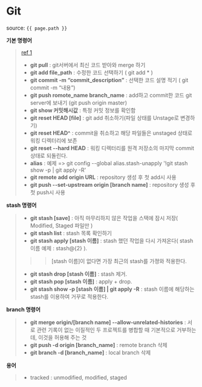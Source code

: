 # Git

source: `{{ page.path }}`

 __기본 명령어__
> [ref 1](https://theorydb.github.io/envops/2019/05/22/envops-blog-how-to-use-md/)
> + __git pull__ : git서버에서 최신 코드 받아와 merge 하기
> + __git add file_path__ : 수정한 코드 선택하기 ( git add * )
> + __git commit -m “commit_description”__ : 선택한 코드 설명 적기 ( git commit -m “내용”)
> + __git push romote_name branch_name__ : add하고 commit한 코드 git server에 보내기 (git push origin master)
> + __git show 커밋해시값__ : 특정 커밋 정보를 확인함
> + __git reset HEAD [file]__ : git add 취소하기(파일 상태를 Unstage로 변경하기)
> + __git reset HEAD^__ : commit을 취소하고 해당 파일들은 unstaged 상태로 워킹 디렉터리에 보존
> + __git reset --hard HEAD__ : 워킹 디렉터리를 원격 저장소의 마지막 commit 상태로 되돌린다.
> + __alias__ : 예제 => git config --global alias.stash-unapply '!git stash show -p &#124; git apply -R'
> + __git remote add origin URL__ : repository 생성 후 첫 add시 사용
> + __git push --set-upstream origin [branch name]__ :  repository 생성 후 첫 push시 사용

__stash 명령어__
> + __git stash [save]__ : 아직 마무리하지 않은 작업을 스택에 잠시 저장( Modified, Staged 파일만 )
> + __git stash list__ : stash 목록 확인하기
> + __git stash apply [stash 이름]__ : stash 했던 작업을 다시 가져온다( stash 이름 예제 : stash@{2} ).
>>> [stash 이름]이 없다면 가장 최근의 stash를 가졍와 적용한다.
> + __git stash drop [stash 이름]__ : stash 제거.
> + __git stash pop [stash 이름]__ : apply + drop.
> + __git stash show -p [stash 이름] &#124; git apply -R__ : stash 이름에 해당하는 stash를 이용하여 거꾸로 적용한다.

__branch 명령어__
> + __git merge origin/[branch name] --allow-unrelated-histories__ : 서로 관련 기록이 없는 이질적인 두 프로젝트를 병합할 때 기본적으로 거부하는데, 이것을 허용해 주는 것
> + __git push -d origin [branch_name]__ : remote branch 삭제
> + __git branch -d [branch_name]__ : local branch 삭제

__용어__
> + tracked : unmodified, modified, staged
